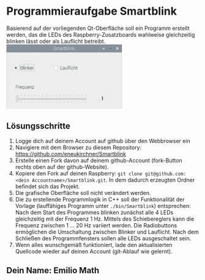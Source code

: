 # Programmieraufgabe Smartblink

Basierend auf der vorliegenden Qt-Oberfläche soll ein Programm erstellt werden, das die LEDs des
Raspberry-Zusatzboards wahlweise gleichzeitig blinken lässt oder als Lauflicht betreibt. 
<img src="screenshot.png" width="60%">

## Lösungsschritte
1. Logge dich auf deinem Account auf github über den Webbrowser ein
2. Navigiere mit dem Browser zu diesem Repository: 
 https://github.com/eneukirchner/Smartblink
3. Erstelle einen Fork davon auf deinem github-Account (fork-Button rechts oben auf der github-Website).
4. Kopiere den Fork auf deinen Raspberry: `git clone git@github.com:<dein Accountname>/Smartblink.git`. 
   In dem dadurch erzeugten Ordner befindet sich das Projekt.
5. Die grafische Oberfläche soll nicht verändert werden.
6. Die zu erstellende Programmlogik in C++ soll der Funktionalität der Vorlage (lauffähiges Programm unter `./bin/Smartblink`) entsprechen: 
   Nach dem Start des Programmes blinken zunächst alle 4 LEDs gleichzeitig mit der Frequenz 1 Hz. Mittels des
   Schiebereglers kann die Frequenz zwischen 1 ... 20 Hz variiert werden. Die Radiobuttons ermöglichen die Umschaltung
   zwischen Blinker und Lauflicht. Nach dem  Schließen des Programmfensters sollen alle LEDs ausgeschaltet sein.
7. Wenn alles wunschgemäß funktioniert, lade den aktualisierten Quellcode wieder auf deinen Account (git-Ablauf wie gelernt).

## Dein Name: Emilio Math
